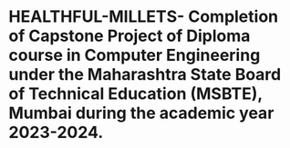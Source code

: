 # HEALTHFUL-MILLETS- Completion of Capstone Project of Diploma course in Computer  Engineering under the Maharashtra State Board of Technical  Education (MSBTE), Mumbai during the academic year 2023-2024. 
